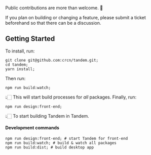 Public contributions are more than welcome. 🙂

If you plan on building or changing a feature, please submit a ticket beforehand so that there can be a discussion. 

## Getting Started

To install, run:

```
git clone git@github.com:crcn/tandem.git;
cd tandem;
yarn install;
```

Then run:

```
npm run build:watch;
```

👆🏻 This will start build processes for _all_ packages. Finally, run:

```
npm run design:front-end;
```

👆🏻 To start building Tandem in Tandem.

#### Development commands

```
npm run design:front-end; # start Tandem for front-end
npm run build:watch; # build & watch all packages
npm run build:dist; # build desktop app
```
